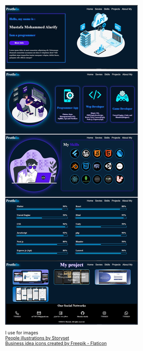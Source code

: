 
<img src="11.png" alt="">

I use for images
<br/>
<a href="https://storyset.com/people">People illustrations by Storyset</a> 
<br/>
<a href="https://www.flaticon.com/free-icons/business-idea" title="business idea icons">Business idea icons created by Freepik - Flaticon</a>